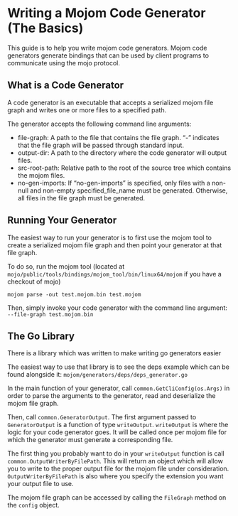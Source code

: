 # Writing a Mojom Code Generator (The Basics)

This guide is to help you write mojom code generators. Mojom code generators
generate bindings that can be used by client programs to communicate using
the mojo protocol.

## What is a Code Generator

A code generator is an executable that accepts a serialized mojom file graph
and writes one or more files to a specified path.

The generator accepts the following command line arguments:
* file-graph: A path to the file that contains the file graph. “-” indicates
  that the file graph will be passed through standard input.
* output-dir: A path to the directory where the code generator will output
  files.
* src-root-path: Relative path to the root of the source tree which contains
  the mojom files.
* no-gen-imports: If “no-gen-imports” is specified, only files with a non-null
  and non-empty specified_file_name must be generated. Otherwise, all files in
  the file graph must be generated.

## Running Your Generator

The easiest way to run your generator is to first use the mojom tool to create
a serialized mojom file graph and then point your generator at that file graph.

To do so, run the mojom tool (located at
`mojo/public/tools/bindings/mojom_tool/bin/linux64/mojom` if you have a
checkout of mojo)

```mojom parse -out test.mojom.bin test.mojom```

Then, simply invoke your code generator with the command line argument:
```--file-graph test.mojom.bin```

## The Go Library

There is a library which was written to make writing go generators easier

The easiest way to use that library is to see the deps example which can be
found alongside it: `mojom/generators/deps/deps_generator.go`

In the main function of your generator, call `common.GetCliConfig(os.Args)`
in order to parse the arguments to the generator, read and deserialize the
mojom file graph.

Then, call `common.GeneratorOutput`. The first argument passed to
`GeneratorOutput` is a function of type `writeOutput`. `writeOutput`
is where the logic for your code generator goes. It will be called once per
mojom file for which the generator must generate a corresponding file.

The first thing you probably want to do in your `writeOutput` function is
call `common.OutputWriterByFilePath`. This will return an object which will
allow you to write to the proper output file for the mojom file under
consideration. `OutputWriterByFilePath` is also where you specify the
extension you want your output file to use.

The mojom file graph can be accessed by calling the `FileGraph` method on
the `config` object.
